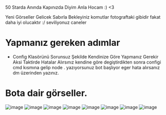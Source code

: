 50 Starda Anında Kapınızda Diyim Anla Hocam :) <3

Yeni Görseller Gelicek Sabırla Bekleyiniz komutlar fotograftaki gibidir fakat daha iyi olucaktır :/ seviliyonuz caneler 

# Yapmanız gereken adımlar

- Config Klasörünü Sorunsuz Şekilde Kendinize Göre Yapmanız Gerekir Aksi Taktirde Hatalar Alırsınız kendine göre degiştirdikten sonra configi cmd kısmına gelip node . yazıyorsunuz bot başlıyor eger hata alırsanız dm üzerinden yazınız.

# Bota dair görseller.

![image](https://media.discordapp.net/attachments/1095415444271272007/1096734941758369894/image.png?width=481&height=174)
![image](https://media.discordapp.net/attachments/1096527059355967609/1096834530045874306/image.png?width=396&height=231)
![image](https://media.discordapp.net/attachments/1096527059355967609/1096834753505808485/image.png?width=259&height=207)
![image](https://media.discordapp.net/attachments/1096527059355967609/1096835531553390673/image.png?width=398&height=240)
![image](https://media.discordapp.net/attachments/1093434536530018406/1097260496543031366/image.png?width=391&height=208)
![image](https://media.discordapp.net/attachments/1093434536530018406/1097237352423899217/877e2bb7-29ba-4f27-8a30-9cf9898278e7.png?width=387&height=255)
![image](https://media.discordapp.net/attachments/1093434536530018406/1097261153412993024/image.png?width=527&height=232)
![image](https://media.discordapp.net/attachments/1097137184353558602/1097664471389962270/image.png?width=323&height=242)
